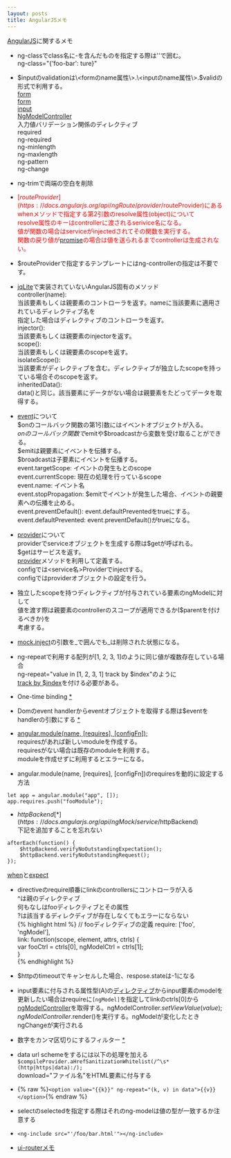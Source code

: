 ```yaml
---
layout: posts
title: AngularJSメモ
---
```

[AngularJS](https://github.com/angular/angular.js)に関するメモ 
<br/>
  
* ng-classでclass名に-を含んだものを指定する際は''で囲む。  
ng-class="{'foo-bar': ture}"  
  
* $inputのvalidationは\<formのname属性\>.\<inputのname属性\>.$validの形式で利用する。      
[form](https://docs.angularjs.org/guide/forms)   
[form](https://docs.angularjs.org/api/ng/directive/form)   
[input](https://docs.angularjs.org/api/ng/directive/input)   
[NgModelController](https://docs.angularjs.org/api/ng/type/ngModel.NgModelController)   
入力値バリデーション関係のディレクティブ     
  required      
  ng-required   
  ng-minlength   
  ng-maxlength  
  ng-pattern  
  ng-change  

* ng-trimで両端の空白を削除
  
* <span style="color:red;">[$routeProvider](https://docs.angularjs.org/api/ngRoute/provider/$routeProvider)にあるwhenメソッドで指定する第2引数のresolve属性(object)について  
resolve属性のキーはcontrollerに渡されるserivice名になる。   
値が関数の場合はserviceがinjectedされてその関数を実行する。  
関数の戻り値が[promise](https://docs.angularjs.org/api/ng/service/$q)の場合は値を送られるまでcontrollerは生成されない。</span>

* $routeProviderで指定するテンプレートにはng-controllerの指定は不要です。

* [jqLite](https://github.com/angular/angular.js/blob/1ec6d551bd80784f22691c6989aac1722b98cd20/src/jqLite.js)で実装されていないAngularJS固有のメソッド  
controller(name):  
当該要素もしくは親要素のコントローラを返す。nameに当該要素に適用されているディレクティブ名を  
指定した場合はディレクティブのコントローラを返す。   
injector():   
当該要素もしくは親要素のinjectorを返す。   
scope():    
当該要素もしくは親要素のscopeを返す。  
isolateScope():  
当該要素がディレクティブを含む。ディレクティブが独立したscopeを持っている場合そのscopeを返す。   
inheritedData():  
data()と同じ。該当要素にデータがない場合は親要素をたどってデータを取得する。  

* [event](https://github.com/angular/angular.js/blob/aa268560064e5875bd471da3f7d1ebc2f9e6b3b7/src/ng/rootScope.js)について      
$onのコールバック関数の第1引数にはイベントオブジェクトが入る。  
$onのコールバック関数で$emitや$broadcastから変数を受け取ることができる。   
$emitは親要素にイベントを伝播する。   
$broadcastは子要素にイベントを伝播する。  
event.targetScope: イベントの発生もとのscope  
event.currentScope: 現在の処理を行っているscope   
event.name: イベント名  
event.stopPropagation: $emitでイベントが発生した場合、イベントの親要素への伝播を止める。   
event.preventDefault(): event.defaultPreventedをtrueにする。   
event.defaultPrevented: event.preventDefault()がtrueになる。
  
* [provider](https://docs.angularjs.org/guide/providers)について      
providerでserviceオブジェクトを生成する際は$getが呼ばれる。    
$getはサービスを返す。   
[provider](https://docs.angularjs.org/api/ng/type/angular.Module)メソッドを利用して定義する。   
configでは<service名>Providerでinjectする。   
configではproviderオブジェクトの設定を行う。
   
* 独立したscopeを持つディレクティブが付与されている要素のngModelに対して  
値を渡す際は親要素のcontrollerのスコープが適用できるか($parentを付けるべきか)を  
考慮する。  

* [mock.inject](https://docs.angularjs.org/api/ngMock/function/angular.mock.inject)の引数を\_で囲んでも\_は削除された状態になる。   

* ng-repeatで利用する配列が[1, 2, 3, 1]のように同じ値が複数存在している場合    
ng-repeat="value in [1, 2, 3, 1] track by $index"のように      
[track by $index](https://docs.angularjs.org/error/ngRepeat/dupes)を付ける必要がある。  

* One-time binding [*](https://docs.angularjs.org/guide/expression)    

* Domのevent handlerからeventオブジェクトを取得する際は$eventをhandlerの引数にする [*](https://docs.angularjs.org/guide/expression)   

* [angular.module(name, [requires], [configFn]);](https://docs.angularjs.org/api/ng/function/angular.module)   
requiresがあれば新しいmoduleを作成する。       
requiresがない場合は既存のmoduleを利用する。   
moduleを作成せずに利用するとエラーになる。   

* angular.module(name, [requires], [configFn])のrequiresを動的に設定する方法                     
```
let app = angular.module("app", []);
app.requires.push("fooModule");
```

* $httpBackend [*](https://docs.angularjs.org/api/ngMock/service/$httpBackend)       
下記を追加することを忘れない      
```
afterEach(function() {
    $httpBackend.verifyNoOutstandingExpectation();
    $httpBackend.verifyNoOutstandingRequest();
});
```
[when](https://docs.angularjs.org/api/ngMock/service/$httpBackend#when)と[expect](https://docs.angularjs.org/api/ngMock/service/$httpBackend#expect)                

* directiveのrequire順番にlinkのcontrollersにコントローラが入る   
^は親のディレクティブ   
何もなしはfooディレクティブとその属性  
?は該当するディレクディブが存在しなくてもエラーにならない   
 {% highlight html %}
// fooディレクディブの定義
require: ['foo', 'ngModel'],   
link: function(scope, element, attrs, ctrls) {   
    var fooCtrl = ctrls[0], ngModelCtrl = ctrls[1];   
}   
 {% endhighlight %}

* $httpのtimeoutでキャンセルした場合、respose.stateは-1になる      

* input要素に付与される属性型(A)の[ディレクティブ](https://docs.angularjs.org/api/ng/service/$compile)からinput要素のmodelを更新したい場合はrequireに`[ngModel]`を指定してlinkのctrls[0]から[ngModelController](https://docs.angularjs.org/api/ng/type/ngModel.NgModelController)を取得する。ngModelController.$setViewValue(value);ngModelController.$render()を実行する。ngModelが変化したときngChangeが実行される
  
* 数字をカンマ区切りにするフィルター [*](https://docs.angularjs.org/api/ng/filter/number)   

* data url schemeをするには以下の処理を加える     
`$compileProvider.aHrefSanitizationWhitelist(/^\s*(http|https|data):/);`   
download="ファイル名"をHTML要素に付与する      

* {% raw %}```<option value="{{k}}" ng-repeat="(k, v) in data">{{v}}</option>```{% endraw %}

* selectのselectedを指定する際はそれのng-modelは値の型が一致するか注意する

* ```<ng-include src="'/foo/bar.html'"></ng-include>```   

* [ui-routerメモ](/2015/05/24/ui-router.html)




